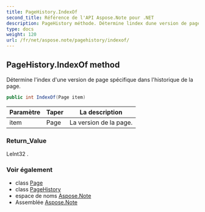 ```yaml
---
title: PageHistory.IndexOf
second_title: Référence de l'API Aspose.Note pour .NET
description: PageHistory méthode. Détermine lindex dune version de page spécifique dans lhistorique de la page.
type: docs
weight: 120
url: /fr/net/aspose.note/pagehistory/indexof/
---
```

## PageHistory.IndexOf method

Détermine l'index d'une version de page spécifique dans l'historique de la page.

```csharp
public int IndexOf(Page item)
```

| Paramètre | Taper | La description |
| --- | --- | --- |
| item | Page | La version de la page. |

### Return_Value

LeInt32 .

### Voir également

* class [Page](../../page/)
* class [PageHistory](../)
* espace de noms [Aspose.Note](../../pagehistory/)
* Assemblée [Aspose.Note](../../../)


